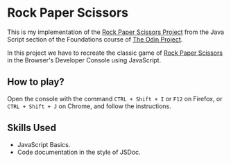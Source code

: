 # Rock Paper Scissors

This is my implementation of the [Rock Paper Scissors Project](https://www.theodinproject.com/lessons/foundations-rock-paper-scissors)
from the Java Script section of the Foundations course of [The Odin Project](https://www.theodinproject.com).

In this project we have to recreate the classic game of [Rock Paper Scissors](https://en.wikipedia.org/wiki/Rock_paper_scissors) in the Browser's Developer Console using JavaScript.

## How to play?
Open the console with the command `CTRL + Shift + I` or `F12` on Firefox, or `CTRL + Shift + J` on Chrome, and follow the instructions.

## Skills Used
 - JavaScript Basics.
 - Code documentation in the style of JSDoc.
